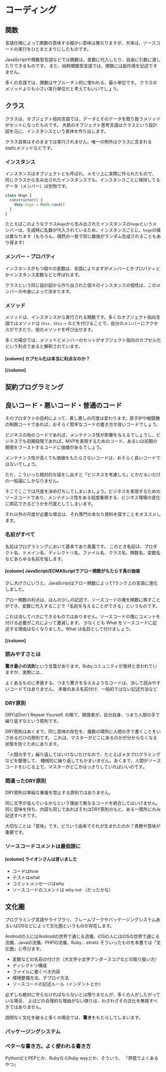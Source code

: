 # コーディング

## 関数

言語仕様によって関数の意味する細かい意味は異なりますが、大体は、ソースコードの実行をひとまとまりにしたものです。

JavaScriptや関数型言語などでは関数は、変数に代入したり、自由に引数に渡したりできるものです。
また、純粋関数型言語では、関数には副作用を記述できません。

多くの言語では、関数はサブルーチン的に使われる、最小単位です。
クラスのメソッドよりも小さい実行単位だと考えてもいいでしょう。

## クラス

クラスは、オブジェクト指向言語では、データとそのデータを取り扱うメソッドがセットになったものです。
大抵のオブジェクト思考言語はクラスという設計図を元に、インスタンスという実体を作り出します。

クラス自体はそのままでは実行されません。唯一の例外はクラスに含まれるstaticメソッドなどです。

### インスタンス

インスタンスはオブジェクトとも呼ばれ、メモリ上に実際に作られたもので、
同じクラスから生み出されたインスタンスでも、インスタンスごとに保持してるデータ（メンバー）は別物です。

```js
class Hoge {
  constructor() {
    this.hoge = Math.rand()
  }
}
```

たとえばこのようなクラス`Hoge`から生み出されたインスタンスの`hoge`というメンバーは、生成時に乱数が代入されているため、インスタンスごとに、`hoge`の値は異なります（もちろん、偶然の一致で同じ数値がランダム生成されることもあり得ます）

### メンバー・プロパティ

インスタンスがもつ個々の変数は、言語によりますがメンバーとかプロパティとかインスタンス変数などと呼ばれます。

クラスという同じ設計図から作り出された個々のインスタンスの個性は、このメンバーの中身によって決まります。

### メソッド

メソッドは、インスタンスから実行される関数です。多くのオブジェクト指向言語ではメソッドは `this.` `this->` などを付けることで、自分のメンバーにアクセスができたり、他のメソッドを呼び出せます。

多くの場合では、メソッドとメンバーのセットがオブジェクト指向のカプセル化という利点であると解釈されています。

#### [column] カプセル化は本当に利点なのか？


#### [/column]

## 契約プログラミング

## 良いコード・悪いコード・普通のコード

そのプロダクトの目的によって、善し悪しの尺度は変わります。原子炉や戦闘機の制御コードであれば、おそらく堅牢なコードの書き方が良いコードでしょう。

ビジネスの為のコードであれば、メンテナンス性が影響を与えるでしょうし、ビジネスでも初期段階であれば、MVPを実現するためのコード、あるいは初期の開発をブーストするコードに価値があるでしょう。

[^MVP]: Minimum Viable Product の略で、ある価値を実現する最小限のプロダクトのことです。仮説と検証サイクルを基本として、スタートアップでよく使われる考え方です。

メンテナンス性が高くても価値をもたらさないコードは、おそらく良いコードではないでしょう。

ただ、こういった相対的な話をし出すと「ビジネスを考慮しろ」とかだるいだけの一般論にしかなりません。

そこでここでは尺度を決め打ちしてしまいましょう。ビジネスを実現するためのソースコードであり、メンテナンス性をある程度重視する、ビジネス環境の変化に即応できるどうかを尺度としてしまいます。

それ以外の尺度が必要な場合は、それ専門の本なり資料を探すことをオススメします。

### 名前がすべて

名前はプログラミングにおいて基本であり奥義です。
このとき名前は、プロダクト名、ドメイン名、ディレクトリ名、ファイル名、クラス名、関数名、変数名などあらゆる名前を指します。

#### [column] JavaScript/ECMAScriptでアロー関数がもたらす真の価値

少し大げさにいうと、JavaScriptはアロー関数によって1ランク上の言語に進化しました。

アロー関数の利点は、ほんの少しの記述で、ソースコードの塊を関数に移すことができ、変数に代入することで「名前を与えることができる」というものです。

これは決してバカにできるものではありません。ソースコードの塊にコメントを付ける必要がこれによって激減します。
少なくとも What をソースコードに記述する理由はなくなりました。What は名前として付けましょう。

#### [/column]

### 読みやすさとは

**驚き最小の法則**という言葉があります。Rubyコミュニティが発祥と言われていますが、実際には… <!-- FIXME あとで詳しく書き直す -->

よくあるものに矛盾する、つまり驚きを与えるようなコードは、決して読みやすいコードではありません。
矛盾のある名前付け、一般的ではない記述方法など

### DRY原則

DRYはDon't Repeat Yourself. の略で、開発者が、自分自身、つまり人間の手で繰り返すなという原則です。

DRY原則はあくまで、同じ意味の存在を、複数の場所に人間の手で書くことをいさめるだけの原則です。
これは、マスターがどこにあるのかが分からなくなる状態を防ぐためにあります。

「人間の手で」繰り返してはいけないだけなので、たとえばメタプログラミングなどを駆使して、
機械的に繰り返してもかまいません。あくまで、人間がソースコードをいじる上で、マスターがどこかはっきりしていればいいのです。

### 間違ったDRY原則

DRY原則は単純な重複を禁止する原則ではありません。

同じ文字が並んでいるからという理由で異なるコードを統合してはいけません。
同じ意味を持ち、内容も同じであればそれはDRY原則のもと、ある一箇所にのみ記述すべきです。

大切なことは「意味」です。どういう由来でそれが生まれたのか？責務や意味が重要です。

### ソースコードコメントは最低限に

#### [column] ライオンさんは言いました

* コードはhow
* テストはwhat
* コミットメッセージはwhy
* ソースコードのコメントは why not
（だったかな）


## 文化圏

プログラミング言語やライブラリ、フレームワークやパッケージングシステムあるいはOSなどによって文化圏というものが存在します。

Androidの人にはAndroidの世界で通じる流儀、iOSの人にはiOSの世界で通じる流儀、Javaの流儀、PHPの流儀、Ruby... etcetc
そういったものを本書では「文化圏」と呼びます。

* 変数などの名前の付け方（大文字小文字アンダースコアなどの取り扱い方）
* ディレクトリ構成
* ファイルに書くべき内容
* 環境整備方法、デプロイ方法
* ソースコードの記述ルール（インデントとか）

必ずしも絶対に守らなければならないとは限りませんが、多くの人がしたがっている場合、
よほどの合理的な理由がない限りは、わざわざその文化を無視すべきではありません。

説明なく文化を破ると多くの場合では、**驚き**をもたらしてしまいます。

### パッケージングシステム

### ベターな書き方。よく使われる書き方

PythonだとPEPとか、RubyならRuby wayとか、そういう、
「界隈でよくあるやつ」
